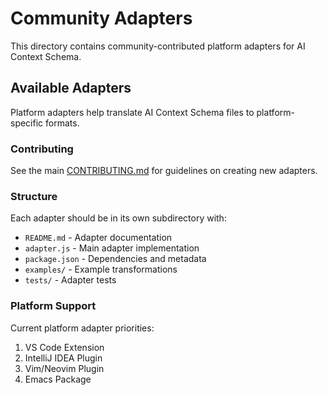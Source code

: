 # Community Adapters

This directory contains community-contributed platform adapters for AI Context Schema.

## Available Adapters

Platform adapters help translate AI Context Schema files to platform-specific formats.

### Contributing

See the main [CONTRIBUTING.md](../../CONTRIBUTING.md) for guidelines on creating new adapters.

### Structure

Each adapter should be in its own subdirectory with:
- `README.md` - Adapter documentation
- `adapter.js` - Main adapter implementation  
- `package.json` - Dependencies and metadata
- `examples/` - Example transformations
- `tests/` - Adapter tests

### Platform Support

Current platform adapter priorities:
1. VS Code Extension
2. IntelliJ IDEA Plugin
3. Vim/Neovim Plugin
4. Emacs Package